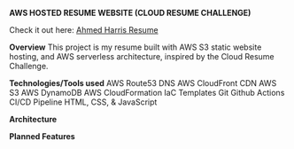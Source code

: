 **AWS HOSTED RESUME WEBSITE (CLOUD RESUME CHALLENGE)**

Check it out here: [Ahmed Harris Resume](https://ahmedharrisdevops.com )


**Overview**
This project is my resume built with AWS S3 static website hosting, and AWS serverless architecture, inspired by the Cloud Resume Challenge. 



**Technologies/Tools used**
AWS Route53 DNS
AWS CloudFront CDN
AWS S3
AWS DynamoDB
AWS CloudFormation IaC Templates 
Git
Github Actions CI/CD Pipeline
HTML, CSS, & JavaScript



**Architecture**



**Planned Features**
